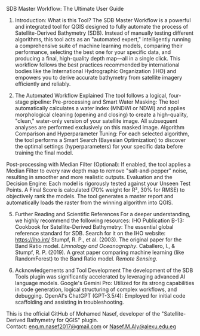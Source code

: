 SDB Master Workflow: The Ultimate User Guide


1. Introduction: What is this Tool?
The SDB Master Workflow is a powerful and integrated tool for QGIS designed to fully automate the process of Satellite-Derived Bathymetry (SDB). Instead of manually testing different algorithms, this tool acts as an "automated expert," intelligently running a comprehensive suite of machine learning models, comparing their performance, selecting the best one for your specific data, and producing a final, high-quality depth map—all in a single click.
This workflow follows the best practices recommended by international bodies like the International Hydrographic Organization (IHO) and empowers you to derive accurate bathymetry from satellite imagery efficiently and reliably.


3. The Automated Workflow Explained
The tool follows a logical, four-stage pipeline:
Pre-processing and Smart Water Masking: The tool automatically calculates a water index (MNDWI or NDWI) and applies morphological cleaning (opening and closing) to create a high-quality, "clean," water-only version of your satellite image. All subsequent analyses are performed exclusively on this masked image.
Algorithm Comparison and Hyperparameter Tuning: For each selected algorithm, the tool performs a Smart Search (Bayesian Optimization) to discover the optimal settings (hyperparameters) for your specific data before training the final model.

Post-processing with Median Filter (Optional): If enabled, the tool applies a Median Filter to every raw depth map to remove "salt-and-pepper" noise, resulting in smoother and more realistic outputs.
Evaluation and the Decision Engine: Each model is rigorously tested against your Unseen Test Points. A Final Score is calculated (70% weight for R², 30% for RMSE) to objectively rank the models. The tool generates a master report and automatically loads the raster from the winning algorithm into QGIS.


5. Further Reading and Scientific References
For a deeper understanding, we highly recommend the following resources:
IHO Publication B-13: Cookbook for Satellite-Derived Bathymetry: The essential global reference standard for SDB. Search for it on the IHO website: https://iho.int/
Stumpf, R. P., et al. (2003). The original paper for the Band Ratio model. *Limnology and Oceanography*.
Caballero, I., & Stumpf, R. P. (2019). A great paper comparing machine learning (like RandomForest) to the Band Ratio model. *Remote Sensing*.




7. Acknowledgements and Tool Development
The development of the SDB Tools plugin was significantly accelerated by leveraging advanced AI language models.
Google's Gemini Pro: Utilized for its strong capabilities in code generation, logical structuring of complex workflows, and debugging.
OpenAI's ChatGPT (GPT-3.5/4): Employed for initial code scaffolding and assisting in troubleshooting.

This is the official GitHub of Mohamed Nasef, developer of the "Satellite-Derived Bathymetry for QGIS" plugin.  
Contact: eng.m.nasef2017@gmail.com or Nasef.M.Aly@alexu.edu.eg

